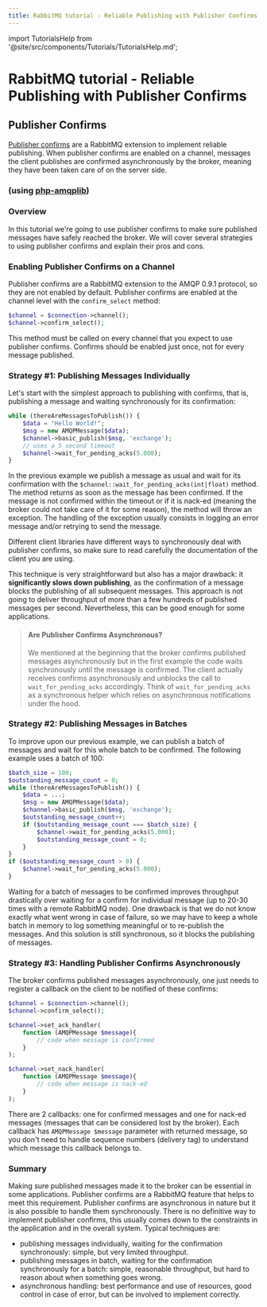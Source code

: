```yaml
---
title: RabbitMQ tutorial - Reliable Publishing with Publisher Confirms
---
```

<!--
Copyright (c) 2005-2024 Broadcom. All Rights Reserved. The term "Broadcom" refers to Broadcom Inc. and/or its subsidiaries.

All rights reserved. This program and the accompanying materials
are made available under the terms of the under the Apache License,
Version 2.0 (the "License”); you may not use this file except in compliance
with the License. You may obtain a copy of the License at

https://www.apache.org/licenses/LICENSE-2.0

Unless required by applicable law or agreed to in writing, software
distributed under the License is distributed on an "AS IS" BASIS,
WITHOUT WARRANTIES OR CONDITIONS OF ANY KIND, either express or implied.
See the License for the specific language governing permissions and
limitations under the License.
-->

import TutorialsHelp from '@site/src/components/Tutorials/TutorialsHelp.md';

# RabbitMQ tutorial - Reliable Publishing with Publisher Confirms

## Publisher Confirms

<TutorialsHelp/>

[Publisher confirms](../confirms#publisher-confirms)
are a RabbitMQ extension to implement reliable
publishing. When publisher confirms are enabled on a channel,
messages the client publishes are confirmed asynchronously
by the broker, meaning they have been taken care of on the server
side.


### (using [php-amqplib](https://github.com/php-amqplib/php-amqplib))

### Overview

In this tutorial we're going to use publisher confirms to make
sure published messages have safely reached the broker. We will
cover several strategies to using publisher confirms and explain
their pros and cons.


### Enabling Publisher Confirms on a Channel

Publisher confirms are a RabbitMQ extension to the AMQP 0.9.1 protocol,
so they are not enabled by default. Publisher confirms are
enabled at the channel level with the `confirm_select` method:

```php
$channel = $connection->channel();
$channel->confirm_select();
```

This method must be called on every channel that you expect to use publisher
confirms. Confirms should be enabled just once, not for every message published.

### Strategy #1: Publishing Messages Individually

Let's start with the simplest approach to publishing with confirms,
that is, publishing a message and waiting synchronously for its confirmation:

```php
while (thereAreMessagesToPublish()) {
    $data = "Hello World!";
    $msg = new AMQPMessage($data);
    $channel->basic_publish($msg, 'exchange');
    // uses a 5 second timeout
    $channel->wait_for_pending_acks(5.000);
}
```

In the previous example we publish a message as usual and wait for its
confirmation with the `$channel::wait_for_pending_acks(int|float)` method.
The method returns as soon as the message has been confirmed. If the
message is not confirmed within the timeout or if it is nack-ed (meaning
the broker could not take care of it for some reason), the method will
throw an exception. The handling of the exception usually consists
in logging an error message and/or retrying to send the message.

Different client libraries have different ways to synchronously deal with publisher confirms,
so make sure to read carefully the documentation of the client you are using.

This technique is very straightforward but also has a major drawback:
it **significantly slows down publishing**, as the confirmation of a message blocks the publishing
of all subsequent messages. This approach is not going to deliver throughput of
more than a few hundreds of published messages per second. Nevertheless, this can be
good enough for some applications.

> #### Are Publisher Confirms Asynchronous?
>
> We mentioned at the beginning that the broker confirms published
> messages asynchronously but in the first example the code waits
> synchronously until the message is confirmed. The client actually
> receives confirms asynchronously and unblocks the call to `wait_for_pending_acks`
> accordingly. Think of `wait_for_pending_acks` as a synchronous helper
> which relies on asynchronous notifications under the hood.


### Strategy #2: Publishing Messages in Batches

To improve upon our previous example, we can publish a batch
of messages and wait for this whole batch to be confirmed.
The following example uses a batch of 100:

```php
$batch_size = 100;
$outstanding_message_count = 0;
while (thereAreMessagesToPublish()) {
    $data = ...;
    $msg = new AMQPMessage($data);
    $channel->basic_publish($msg, 'exchange');
    $outstanding_message_count++;
    if ($outstanding_message_count === $batch_size) {
        $channel->wait_for_pending_acks(5.000);
        $outstanding_message_count = 0;
    }
}
if ($outstanding_message_count > 0) {
    $channel->wait_for_pending_acks(5.000);
}
```

Waiting for a batch of messages to be confirmed improves throughput drastically over
waiting for a confirm for individual message (up to 20-30 times with a remote RabbitMQ node).
One drawback is that we do not know exactly what went wrong in case of failure,
so we may have to keep a whole batch in memory to log something meaningful or
to re-publish the messages. And this solution is still synchronous, so it
blocks the publishing of messages.


### Strategy #3: Handling Publisher Confirms Asynchronously

The broker confirms published messages asynchronously, one just needs
to register a callback on the client to be notified of these confirms:

```php
$channel = $connection->channel();
$channel->confirm_select();

$channel->set_ack_handler(
    function (AMQPMessage $message){
        // code when message is confirmed
    }
);

$channel->set_nack_handler(
    function (AMQPMessage $message){
        // code when message is nack-ed
    }
);
```

There are 2 callbacks: one for confirmed messages and one for nack-ed messages
(messages that can be considered lost by the broker). Each callback has
`AMQPMessage $message` parameter with returned message, so you don't need to
handle sequence numbers (delivery tag) to understand which message this callback belongs to.

### Summary

Making sure published messages made it to the broker can be essential in some applications.
Publisher confirms are a RabbitMQ feature that helps to meet this requirement. Publisher
confirms are asynchronous in nature but it is also possible to handle them synchronously.
There is no definitive way to implement publisher confirms, this usually comes down
to the constraints in the application and in the overall system. Typical techniques are:

 * publishing messages individually, waiting for the confirmation synchronously: simple, but very
 limited throughput.
 * publishing messages in batch, waiting for the confirmation synchronously for a batch: simple, reasonable
 throughput, but hard to reason about when something goes wrong.
 * asynchronous handling: best performance and use of resources, good control in case of error, but
 can be involved to implement correctly.
